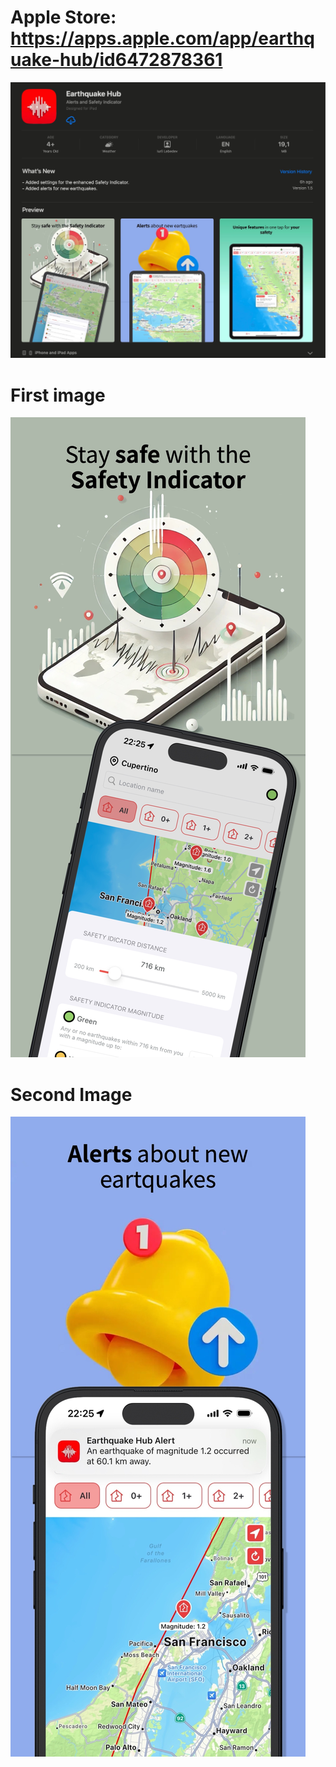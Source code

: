# Apple Store: https://apps.apple.com/app/earthquake-hub/id6472878361
![Иллюстрация к проекту](https://github.com/Quasaryy/EarthquakeHub/blob/main/appStore.jpeg)

# First image
![Иллюстрация к проекту](https://github.com/Quasaryy/EarthquakeHub/blob/main/01.jpeg)

# Second Image
![Иллюстрация к проекту](https://github.com/Quasaryy/EarthquakeHub/blob/main/02.jpeg)


